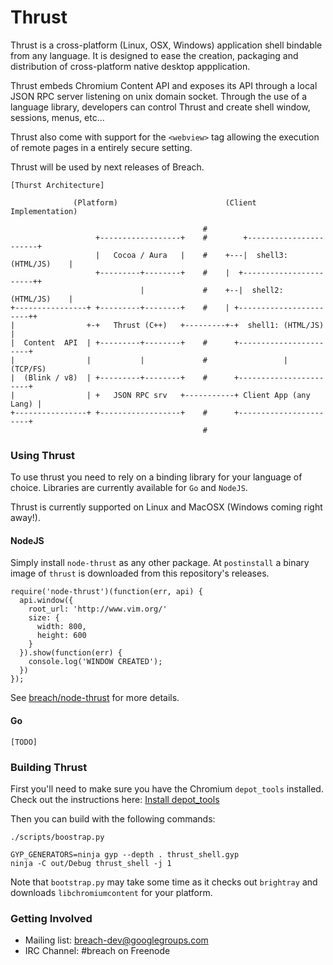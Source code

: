 Thrust
======

Thrust is a cross-platform (Linux, OSX, Windows) application shell bindable from
any language. It is designed to ease the creation, packaging and distribution of
cross-platform native desktop appplication.

Thrust embeds Chromium Content API and exposes its API through a local JSON RPC
server listening on unix domain socket. Through the use of a language library,
developers can control Thrust and create shell window, sessions, menus, etc...

Thrust also come with support for the `<webview>` tag allowing the execution of
remote pages in a entirely secure setting.

Thrust will be used by next releases of Breach.

```
[Thurst Architecture]

              (Platform)                        (Client Implementation)
                                                                       
                                           #
                   +------------------+    #        +-----------------------+
                   |   Cocoa / Aura   |    #    +---|  shell3: (HTML/JS)    |
                   +---------+--------+    #    |  +-----------------------++
                             |             #    +--|  shell2: (HTML/JS)    |
+----------------+ +---------+--------+    #    | +-----------------------++
|                +-+   Thrust (C++)   +---------+-+  shell1: (HTML/JS)    |
|  Content  API  | +---------+--------+    #      +-----------------------+
|                |           |             #                 | (TCP/FS)      
|  (Blink / v8)  | +---------+--------+    #      +-----------------------+
|                | +   JSON RPC srv   +-----------+ Client App (any Lang) |
+----------------+ +------------------+    #      +-----------------------+
                                           #
```

### Using Thrust

To use thrust you need to rely on a binding library for your language of choice.
Libraries are currently available for `Go` and `NodeJS`.

Thrust is currently supported on Linux and MacOSX (Windows coming right away!).

#### NodeJS

Simply install `node-thrust` as any other package. At `postinstall` a binary
image of `thrust` is downloaded from this repository's releases.

```
require('node-thrust')(function(err, api) {
  api.window({
    root_url: 'http://www.vim.org/'
    size: {
      width: 800,
      height: 600
    }
  }).show(function(err) {
    console.log('WINDOW CREATED');
  })
});
```

See [breach/node-thrust](https://github.com/breach/node-thrust) for more details.

#### Go

```
[TODO]
```

### Building Thrust

First you'll need to make sure you have the Chromium `depot_tools` installed.
Check out the instructions here: 
[Install depot_tools](http://www.chromium.org/developers/how-tos/install-depot-tools)

Then you can build with the following commands:

```
./scripts/boostrap.py                                

GYP_GENERATORS=ninja gyp --depth . thrust_shell.gyp
ninja -C out/Debug thrust_shell -j 1
```

Note that `bootstrap.py` may take some time as it checks out `brightray` and
downloads `libchromiumcontent` for your platform.


### Getting Involved

- Mailing list: [breach-dev@googlegroups.com](https://groups.google.com/d/forum/breach-dev)
- IRC Channel: #breach on Freenode


